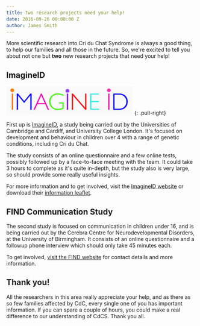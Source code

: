 ```yaml
---
title: Two research projects need your help!
date: 2016-09-26 00:00:00 Z
author: James Smith
---
```


More scientific research into Cri du Chat Syndrome is always a good thing, to help our families and all those in the future. So, we're excited to tell you about not one but **two** new research projects that need your help!

## ImagineID

![ImagineID](/img/posts/2016-09-26/imagine_id.png)
{: .pull-right}

First up is [ImagineID](http://www.imagine-id.org/), a study being carried out by the Universities of Cambridge and Cardiff, and University College London. It's focused on development and behaviour in children over 4 with a range of genetic conditions, including Cri du Chat.

The study consists of an online questionnaire and a few online tests, possibly followed up by a face-to-face meeting with the team. It could take 3 hours to complete as it's quite in-depth, but the study also is very large, so should provide some really useful insights.

For more information and to get involved, visit the [ImagineID website](http://www.imagine-id.org/) or download their [information leaflet](/downloads/IMAGINE_ID_Invitation_v1_1_160222.pdf).

## FIND Communication Study

The second study is focused on communication in children under 16, and is being carried out by the Cerebra Centre for Neurodevelopmental Disorders, at the University of Birmingham. It consists of an online questionnaire and a followup phone interview which should only take 45 minutes each.

To get involved, [visit the FIND website](http://www.findresources.co.uk/the-communication-profile-of-cri-du-chat-syndrome) for contact details and more information.

## Thank you!

All the researchers in this area really appreciate your help, and as there as so few families affected by CdC, every single one of you has important information. If you can spare a couple of hours, you could make a real difference to our understanding of CdCS. Thank you all.